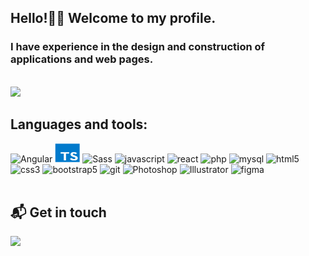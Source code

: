 ## Hello!👋🏻 Welcome to my profile.
### I have experience in the design and construction of applications and web pages.
<br />

<div>
    <img src="https://user-images.githubusercontent.com/66270940/152661736-8606d52e-ae24-4b9e-b35f-117042ae3795.jpg">
</div>


## Languages and tools:

<div style="display: inline_block">
    <img src="https://cdn.jsdelivr.net/gh/devicons/devicon/icons/angularjs/angularjs-plain.svg" alt="Angular" height="30" width="40" />
    <img src="https://raw.githubusercontent.com/devicons/devicon/master/icons/typescript/typescript-plain.svg" alt="TypeScript" height="30" width="40" />
    <img src="https://cdn.jsdelivr.net/gh/devicons/devicon/icons/sass/sass-original.svg" alt="Sass" height="30" width="40" />
    <img src="https://cdn.jsdelivr.net/gh/devicons/devicon/icons/javascript/javascript-original.svg" alt="javascript" height="30" width="40" />
    <img src="https://cdn.jsdelivr.net/gh/devicons/devicon/icons/react/react-original.svg" alt="react" width="40" height="30" />
    <img src="https://cdn.jsdelivr.net/gh/devicons/devicon/icons/php/php-original.svg" alt="php" width="40" />
    <img src="https://cdn.jsdelivr.net/gh/devicons/devicon/icons/mysql/mysql-original-wordmark.svg" alt="mysql" width="40" />
    <img src="https://cdn.jsdelivr.net/gh/devicons/devicon/icons/html5/html5-original.svg" alt="html5" height="30" width="40" />
    <img src="https://cdn.jsdelivr.net/gh/devicons/devicon/icons/css3/css3-original.svg" alt="css3" height="30" width="40" />
    <img src="https://cdn.jsdelivr.net/gh/devicons/devicon/icons/bootstrap/bootstrap-original.svg" alt="bootstrap5" height="30" width="40" />
    <img src="https://cdn.jsdelivr.net/gh/devicons/devicon/icons/git/git-plain.svg" alt="git" height="30" width="40" />
    <img src="https://cdn.jsdelivr.net/gh/devicons/devicon/icons/photoshop/photoshop-plain.svg" alt="Photoshop" height="30" width="40" />
    <img src="https://cdn.jsdelivr.net/gh/devicons/devicon/icons/illustrator/illustrator-plain.svg" alt="Illustrator" height="30" width="40" />
    <img src="https://cdn.jsdelivr.net/gh/devicons/devicon/icons/figma/figma-original.svg" alt="figma" height="30" width="40" />
</div>
<br />
  
    
 ## 📬 Get in touch
<div> 
    <a href="https://www.linkedin.com/in/lucas-gonzalo-rosi/" target="_blank"><img src="https://img.shields.io/badge/LinkedIn-0077B5?style=for-the-badge&logo=linkedin&logoColor=white" target="_blank"></a> 
</div>
